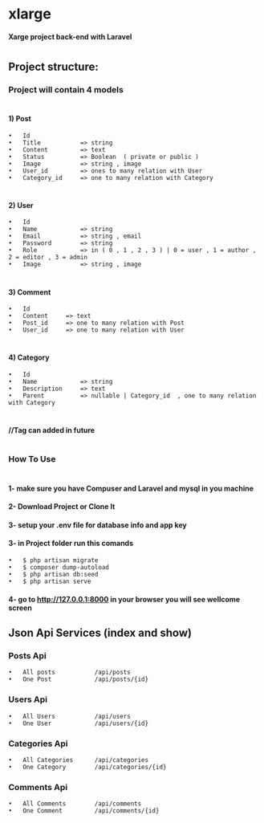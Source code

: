 #                   xlarge
####    Xarge project back-end with Laravel
#
#
## Project structure:
### Project will contain 4 models
#
#### 1)	Post
    •	Id
    •	Title           => string
    •	Content         => text
    •	Status          => Boolean  ( private or public )
    •	Image           => string , image
    •	User_id         => ones to many relation with User
    •	Category_id	    => one to many relation with Category
#
#### 2)	User
    •	Id
    •	Name			=> string
    •	Email			=> string , email
    •	Password		=> string
    •	Role			=> in ( 0 , 1 , 2 , 3 ) | 0 = user , 1 = author , 2 = editor , 3 = admin 
    •	Image			=> string , image
#
#### 3)	Comment
    •	Id
    •	Content		=> text
    •	Post_id		=> one to many relation with Post
    •	User_id		=> one to many relation with User
#
#### 4)	Category
    •	Id
    •	Name			=> string
    •	Description		=> text
    •	Parent			=> nullable | Category_id  , one to many relation with Category
#
####  //Tag can added in future
#
#
### How To Use
#
#### 1- make sure you have Compuser and Laravel and mysql in you machine
#### 2- Download Project or Clone It
#### 3- setup your .env file for database info and app key
#### 3- in Project folder run this comands
    •	$ php artisan migrate
    •	$ composer dump-autoload
    •	$ php artisan db:seed
    •	$ php artisan serve
#### 4- go to http://127.0.0.1:8000 in your browser you will see wellcome screen
##
## Json Api Services (index and show)
### Posts Api
    •	All posts           /api/posts
    •	One Post            /api/posts/{id}
### Users Api
    •	All Users           /api/users
    •	One User            /api/users/{id}
### Categories Api
    •	All Categories      /api/categories
    •	One Category        /api/categories/{id}
### Comments Api
    •	All Comments        /api/comments
    •	One Comment         /api/comments/{id}

